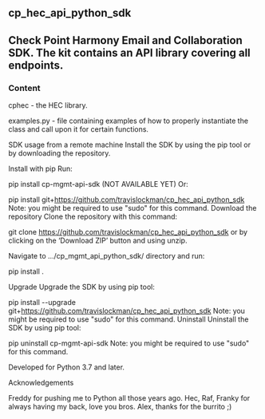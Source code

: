 ## cp_hec_api_python_sdk

## Check Point Harmony Email and Collaboration SDK. The kit contains an API library covering all endpoints.

### Content
cphec - the HEC library.

examples.py - file containing examples of how to properly instantiate the class and call upon it for certain functions.

SDK usage from a remote machine
Install the SDK by using the pip tool or by downloading the repository.

Install with pip
Run:

pip install cp-mgmt-api-sdk (NOT AVAILABLE YET)
Or:

pip install git+https://github.com/travislockman/cp_hec_api_python_sdk
Note: you might be required to use "sudo" for this command.
Download the repository
Clone the repository with this command:

git clone https://github.com/travislockman/cp_hec_api_python_sdk
or by clicking on the ‘Download ZIP’ button and using unzip.

Navigate to .../cp_mgmt_api_python_sdk/ directory and run:

pip install .


Upgrade
Upgrade the SDK by using pip tool:

pip install --upgrade git+https://github.com/travislockman/cp_hec_api_python_sdk
Note: you might be required to use "sudo" for this command.
Uninstall
Uninstall the SDK by using pip tool:

pip uninstall cp-mgmt-api-sdk
Note: you might be required to use "sudo" for this command.

Developed for Python 3.7 and later.

Acknowledgements

Freddy for pushing me to Python all those years ago.
Hec, Raf, Franky for always having my back, love you bros.
Alex, thanks for the burrito ;)